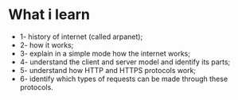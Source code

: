 # What i learn

* 1- history of internet (called arpanet);
* 2- how it works;
* 3- explain in a simple mode how the internet works;
* 4- understand the client and server model and identify its parts;
* 5- understand how HTTP and HTTPS protocols work;
* 6- identify which types of requests can be made through these protocols.